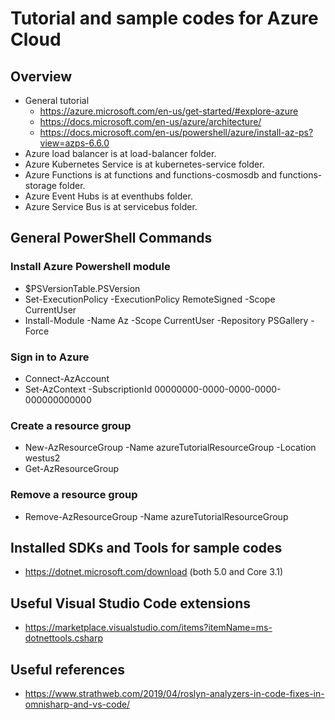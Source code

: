 # Tutorial and sample codes for Azure Cloud

## Overview

- General tutorial
   - https://azure.microsoft.com/en-us/get-started/#explore-azure
   - https://docs.microsoft.com/en-us/azure/architecture/
   - https://docs.microsoft.com/en-us/powershell/azure/install-az-ps?view=azps-6.6.0
- Azure load balancer is at load-balancer folder.
- Azure Kubernetes Service is at kubernetes-service folder.
- Azure Functions is at functions and functions-cosmosdb and functions-storage folder.
- Azure Event Hubs is at eventhubs folder.
- Azure Service Bus is at servicebus folder.

## General PowerShell Commands

### Install Azure Powershell module

- $PSVersionTable.PSVersion
- Set-ExecutionPolicy -ExecutionPolicy RemoteSigned -Scope CurrentUser
- Install-Module -Name Az -Scope CurrentUser -Repository PSGallery -Force

### Sign in to Azure

- Connect-AzAccount
- Set-AzContext -SubscriptionId 00000000-0000-0000-0000-000000000000

### Create a resource group

- New-AzResourceGroup -Name azureTutorialResourceGroup -Location westus2
- Get-AzResourceGroup

### Remove a resource group

- Remove-AzResourceGroup -Name azureTutorialResourceGroup

## Installed SDKs and Tools for sample codes

- https://dotnet.microsoft.com/download (both 5.0 and Core 3.1)

## Useful Visual Studio Code extensions

- https://marketplace.visualstudio.com/items?itemName=ms-dotnettools.csharp

## Useful references

- https://www.strathweb.com/2019/04/roslyn-analyzers-in-code-fixes-in-omnisharp-and-vs-code/
